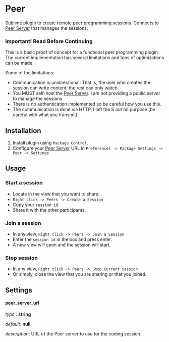 # Peer
Sublime plugin to create remote peer programming sessions. Connects to
[Peer Server](https://github.com/jltorresm/peer-server) that manages the sessions.

### Important! Read Before Continuing
This is a basic proof of concept for a functional peer programming plugin. The current implementation has several
limitations and tons of optimizations can be made.

Some of the limitations:

- Communication is unidirectional. That is, the user who creates the session can write content, the rest can only watch.
- You MUST self-host the [Peer Server](https://github.com/jltorresm/peer-server). I am not providing a public server to
  manage the sessions.
- There is no authentication implemented so be careful how you use this.
- The communication is done via HTTP, I left the S out on purpose (be careful with what you transmit).

## Installation
1. Install plugin using `Package Control`.
2. Configure your [Peer Server](https://github.com/jltorresm/peer-server) URL in `Preferences -> Package Settings -> Peer -> Settings`

## Usage
### Start a session
- Locate in the view that you want to share.
- `Right click -> Peers -> Create a Session`
- Copy your `session id`.
- Share it with the other participants.

### Join a session
- In any view, `Right click -> Peers -> Join a Session`
- Enter the `session id` in the box and press enter.
- A new view will open and the session will start.

### Stop session
- In any view, `Right click -> Peers -> Stop Current Session`
- Or simply, close the view that you are sharing or that you joined.

## Settings

#### peer_server_url
_type_   : **string**

_default_: **null**

_description_: URL of the Peer server to use for the coding session.
